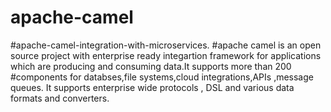# apache-camel
#apache-camel-integration-with-microservices.
#apache camel is an open source project with enterprise ready integartion framework for applications which are producing and consuming data.It supports more than 200 #components for databses,file systems,cloud integrations,APIs ,message queues. It supports enterprise wide protocols , DSL and various data formats and converters.
